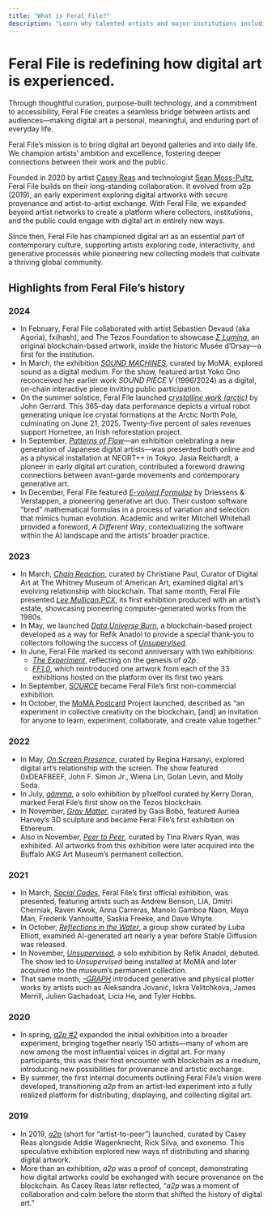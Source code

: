```yaml
---
title: "What is Feral File?"
description: "Learn why talented artists and major institutions including MoMA and the Buffalo AKG Art Museum work with Feral File."
---
```


# Feral File is redefining how digital art is experienced.

Through thoughtful curation, purpose-built technology, and a commitment to accessibility, Feral File creates a seamless bridge between artists and audiences—making digital art a personal, meaningful, and enduring part of everyday life.

Feral File’s mission is to bring digital art beyond galleries and into daily life. We champion artists’ ambition and excellence, fostering deeper connections between their work and the public.

Founded in 2020 by artist [Casey Reas](https://reas.com/) and technologist [Sean Moss-Pultz](https://einstein-rosen.com), Feral File builds on their long-standing collaboration. It evolved from a2p (2019), an early experiment exploring digital artworks with secure provenance and artist-to-artist exchange. With Feral File, we expanded beyond artist networks to create a platform where collectors, institutions, and the public could engage with digital art in entirely new ways.

Since then, Feral File has championed digital art as an essential part of contemporary culture, supporting artists exploring code, interactivity, and generative processes while pioneering new collecting models that cultivate a thriving global community.


## Highlights from Feral File’s history


### 2024



* In February, Feral File collaborated with artist Sebastien Devaud (aka Agoria), fx(hash), and The Tezos Foundation to showcase *[Σ Lumina](https://feralfile.com/research-and-development/le-code-dorsay)*, an original blockchain-based artwork, inside the historic Musée d’Orsay—a first for the institution.
* In March, the exhibition *[SOUND MACHINES](https://feralfile.com/exhibitions/sound-machines-xz1)*, curated by MoMA, explored sound as a digital medium. For the show, featured artist Yoko Ono reconceived her earlier work *SOUND PIECE V* (1996/2024) as a digital, on-chain interactive piece inviting public participation.
* On the summer solstice, Feral File launched *[crystalline work (arctic)](https://feralfile.com/explore/exhibitions/crystalline-work-5ze)* by John Gerrard. This 365-day data performance depicts a virtual robot generating unique ice crystal formations at the Arctic North Pole, culminating on June 21, 2025. Twenty-five percent of sales revenues support Hometree, an Irish reforestation project.
* In September, *[Patterns of Flow](https://feralfile.com/explore/exhibitions/liu-renopatan-patterns-of-flow-nhk)*—an exhibition celebrating a new generation of Japanese digital artists—was presented both online and as a physical installation at NEORT++ in Tokyo. Jasia Reichardt, a pioneer in early digital art curation, contributed a foreword drawing connections between avant-garde movements and contemporary generative art.
* In December, Feral File featured *[E-volved Formulae](https://feralfile.com/explore/exhibitions/e-volved-formulae-8an)* by Driessens & Verstappen, a pioneering generative art duo. Their custom software “bred” mathematical formulas in a process of variation and selection that mimics human evolution. Academic and writer Mitchell Whitehall provided a foreword, *A Different Way*, contextualizing the software within the AI landscape and the artists’ broader practice.


### 2023



* In March, *[Chain Reaction](https://feralfile.com/exhibitions/chain-reaction-tan)*, curated by Christiane Paul, Curator of Digital Art at The Whitney Museum of American Art, examined digital art’s evolving relationship with blockchain. That same month, Feral File presented *[Lee Mullican.PCX](https://feralfile.com/exhibitions/leemullican-pcx-ff8)*, its first exhibition produced with an artist’s estate, showcasing pioneering computer-generated works from the 1980s.
* In May, we launched *[Data Universe Burn](https://feralfile.com/research-and-development/data-universe-burn)*, a blockchain-based project developed as a way for Refik Anadol to provide a special thank-you to collectors following the success of *[Unsupervised](https://feralfile.com/explore/exhibitions/unsupervised-sla)*.
* In June, Feral File marked its second anniversary with two exhibitions:
    * *[The Experiment](https://retrospective.feralfile.com/the-experiment-6jy)*, reflecting on the genesis of *a2p*.
    * *[FF1.0](https://retrospective.feralfile.com/ff1)*, which reintroduced one artwork from each of the 33 exhibitions hosted on the platform over its first two years.
* In September, *[SOURCE](https://feralfile.com/exhibitions/source)* became Feral File’s first non-commercial exhibition.
* In October, the [MoMA Postcard](https://www.moma.org/calendar/exhibitions/5618) Project launched, described as “an experiment in collective creativity on the blockchain, [and] an invitation for anyone to learn, experiment, collaborate, and create value together.”


### 2022



* In May, *[On Screen Presence](https://feralfile.com/exhibitions/on-screen-presence-kpb)*, curated by Regina Harsanyi, explored digital art’s relationship with the screen. The show featured 0xDEAFBEEF, John F. Simon Jr., Wiena Lin, Golan Levin, and Molly Soda.
* In July, *[gämma](https://feralfile.com/explore/exhibitions/gamma-mev)*, a solo exhibition by p1xelfool curated by Kerry Doran, marked Feral File’s first show on the Tezos blockchain.
* In November, *[Gray Matter](https://feralfile.com/explore/exhibitions/gray-matter-dn1)*, curated by Gaia Bobò, featured Auriea Harvey’s 3D sculpture and became Feral File’s first exhibition on Ethereum.
* Also in November, *[Peer to Peer](https://feralfile.com/explore/exhibitions/peer-to-peer-pjb)*, curated by Tina Rivers Ryan, was exhibited. All artworks from this exhibition were later acquired into the Buffalo AKG Art Museum’s permanent collection.


### 2021



* In March, *[Social Codes](https://feralfile.com/explore/exhibitions/social-codes-pcl)*, Feral File’s first official exhibition, was presented, featuring artists such as Andrew Benson, LIA, Dmitri Cherniak, Raven Kwok, Anna Carreras, Manolo Gamboa Naon, Maya Man, Frederik Vanhoutte, Saskia Freeke, and Dave Whyte.
* In October, *[Reflections in the Water](https://feralfile.com/explore/exhibitions/reflections-in-the-water-9ov)*, a group show curated by Luba Elliott, examined AI-generated art nearly a year before Stable Diffusion was released.
* In November, *[Unsupervised](https://feralfile.com/explore/exhibitions/unsupervised-sla)*, a solo exhibition by Refik Anadol, debuted. The show led to *Unsupervised* being installed at MoMA and later acquired into the museum’s permanent collection.
* That same month, *[–GRAPH](https://feralfile.com/explore/exhibitions/graph-eg6)* introduced generative and physical plotter works by artists such as Aleksandra Jovanić, Iskra Velitchkova, James Merrill, Julien Gachadoat, Licia He, and Tyler Hobbs.


### 2020



* In spring, *[a2p #2](https://a2p.bitmark.com/v2/artworks)* expanded the initial exhibition into a broader experiment, bringing together nearly 150 artists—many of whom are now among the most influential voices in digital art. For many participants, this was their first encounter with blockchain as a medium, introducing new possibilities for provenance and artistic exchange.
* By summer, the first internal documents outlining Feral File’s vision were developed, transitioning *a2p* from an artist-led experiment into a fully realized platform for distributing, displaying, and collecting digital art.


### 2019



* In 2019, *[a2p](https://a2p.bitmark.com/v1/artworks)* (short for “artist-to-peer”) launched, curated by Casey Reas alongside Addie Wagenknecht, Rick Silva, and exonemo. This speculative exhibition explored new ways of distributing and sharing digital artwork.
* More than an exhibition, *a2p* was a proof of concept, demonstrating how digital artworks could be exchanged with secure provenance on the blockchain. As Casey Reas later reflected, “*a2p* was a moment of collaboration and calm before the storm that shifted the history of digital art.”

